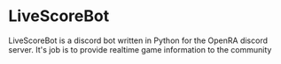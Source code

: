 # LiveScoreBot

LiveScoreBot is a discord bot written in Python for the OpenRA discord server. It's job is to provide realtime game information to the community
